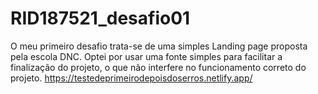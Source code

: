 # RID187521_desafio01
O meu primeiro desafio trata-se de uma simples Landing page proposta pela escola DNC.
Optei por usar uma fonte simples para facilitar a finalização do projeto, o que não interfere no funcionamento correto do projeto.
https://testedeprimeirodepoisdoserros.netlify.app/
